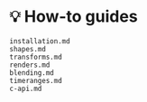 # 💡 How-to guides

```{toctree}
installation.md
shapes.md
transforms.md
renders.md
blending.md
timeranges.md
c-api.md
```
